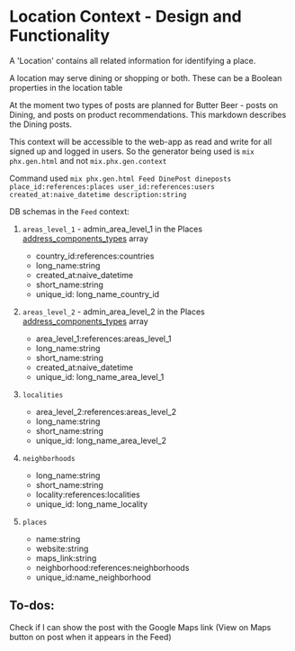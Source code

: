 # Location Context - Design and Functionality

A 'Location' contains all related information for identifying a place.

A location may serve dining or shopping or both. These can be a Boolean properties in the location table



At the moment two types of posts are planned for Butter Beer - posts on Dining, and posts on product recommendations. This markdown describes the Dining posts.

This context will be accessible to the web-app as read and write for all signed up and logged in users. So the generator being used is `mix phx.gen.html` and not `mix.phx.gen.context`

Command used `mix phx.gen.html Feed DinePost dineposts place_id:references:places user_id:references:users created_at:naive_datetime description:string`

DB schemas in the `Feed` context:

1. `areas_level_1` - admin_area_level_1 in the Places [address_components_types](https://developers.google.com/maps/documentation/javascript/geocoding#GeocodingAddressTypes) array
    - country_id:references:countries
    - long_name:string
    - created_at:naive_datetime
    - short_name:string
    - unique_id: long_name_country_id
2. `areas_level_2` - admin_area_level_2 in the Places [address_components_types](https://developers.google.com/maps/documentation/javascript/geocoding#GeocodingAddressTypes) array
    - area_level_1:references:areas_level_1
    - long_name:string
    - short_name:string
    - created_at:naive_datetime
    - unique_id: long_name_area_level_1

3. `localities`
    - area_level_2:references:areas_level_2
    - long_name:string
    - short_name:string
    - unique_id: long_name_area_level_2

4. `neighborhoods`
    - long_name:string
    - short_name:string
    - locality:references:localities
    - unique_id: long_name_locality

5. `places`
    - name:string
    - website:string
    - maps_link:string
    - neighborhood:references:neighborhoods
    - unique_id:name_neighborhood
    
## To-dos:
Check if I can show the post with the Google Maps link (View on Maps button on post when it appears in the Feed)